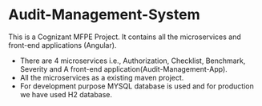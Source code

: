 # Audit-Management-System

This is a Cognizant MFPE Project.
It contains all the microservices and front-end applications (Angular).

- There are 4 microservices i.e., Authorization, Checklist, Benchmark, Severity and A front-end application(Audit-Management-App).
- All the microservices as a existing maven project.
- For development purpose MYSQL database is used and for production we have used H2 database.
